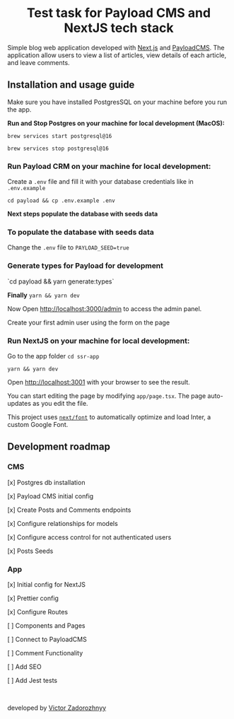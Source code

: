 <h1 align="center">Test task for Payload CMS and NextJS tech stack</h1>

Simple blog web application developed with [Next.js](https://nextjs.org/) and [PayloadCMS](https://payloadcms.com/). The application allow users to view a list of articles, view details of each article, and
leave comments.

<h2 align="left">Installation and usage guide</h2>
Make sure you have installed PostgresSQL on your machine before you run the app.

<br>

<b>Run and Stop Postgres on your machine for local development (MacOS):</b>

`brew services start postgresql@16`

`brew services stop postgresql@16`

<h3>Run Payload CRM on your machine for local development:</h3>

Create a `.env` file and fill it with your database credentials like in `.env.example`

`cd payload && cp .env.example .env`

<b> Next steps populate the database with seeds data</b>

<h3>To populate the database with seeds data</h3>

Change the `.env` file to `PAYLOAD_SEED=true`

<h3>Generate types for Payload for development</h3>
`cd payload && yarn generate:types`

<b>Finally</b> `yarn && yarn dev`

Now Open [http://localhost:3000/admin](http://localhost:3000/admin) to access the admin panel.

Create your first admin user using the form on the page

<h3>Run NextJS on your machine for local development:</h3>

Go to the app folder `cd ssr-app`

`yarn && yarn dev`

Open [http://localhost:3001](http://localhost:3001) with your browser to see the result.

You can start editing the page by modifying `app/page.tsx`. The page auto-updates as you edit the file.

This project uses [`next/font`](https://nextjs.org/docs/basic-features/font-optimization) to automatically optimize and load Inter, a custom Google Font.

<h2>Development roadmap</h2>
<h3>CMS</h3>
 <p>[x] Postgres db installation</p>
 <p>[x] Payload CMS initial config</p>
 <p>[x] Create Posts and Comments endpoints</p>
 <p>[x] Configure relationships for models</p>
 <p>[x] Configure access control for not authenticated users</p>
 <p>[x] Posts Seeds</p>

<h3 align="left">App</h3>
 <p>[x] Initial config for NextJS</p>
 <p>[x] Prettier config</p>
 <p>[x] Configure Routes</p>
 <p>[ ] Components and Pages</p>
 <p>[ ] Connect to PayloadCMS</p>
 <p>[ ] Comment Functionality</p>
 <p>[ ] Add SEO</p>
 <p>[ ] Add Jest tests</p>
</br>

developed by [Victor Zadorozhnyy](https://github.com/Antibioticvz)
